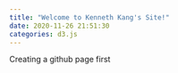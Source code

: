 ```yaml
---
title: "Welcome to Kenneth Kang's Site!"
date: 2020-11-26 21:51:30
categories: d3.js
---
```

Creating a github page first
